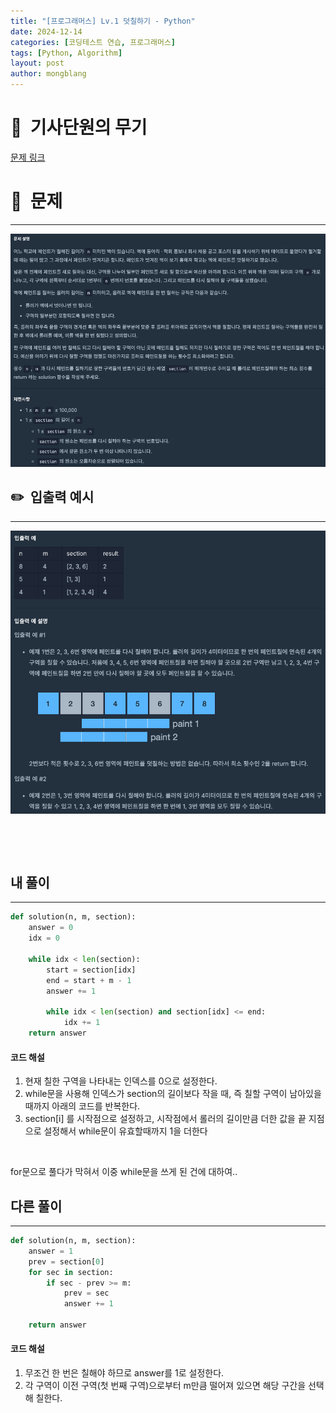 ```yaml
---
title: "[프로그래머스] Lv.1 덧칠하기 - Python"
date: 2024-12-14  
categories: [코딩테스트 연습, 프로그래머스]
tags: [Python, Algorithm]
layout: post
author: mongblang
---
```


# 📌&nbsp; **기사단원의 무기**
[문제 링크](https://school.programmers.co.kr/learn/courses/30/lessons/161989)  

# 📝&nbsp; **문제**
---
![문제](/assets/img/codingtest-post-img/PG161989-1.png)


## ✏️&nbsp; **입출력 예시**
---
![예시](/assets/img/codingtest-post-img/PG161989-2.png)  


&nbsp;  

&nbsp;   



## **내 풀이**  
--- 

```python
def solution(n, m, section):
    answer = 0
    idx = 0 

    while idx < len(section):
        start = section[idx]
        end = start + m - 1
        answer += 1

        while idx < len(section) and section[idx] <= end:
            idx += 1
    return answer
```

#### **코드 해설**  
1. 현재 칠한 구역을 나타내는 인덱스를 0으로 설정한다.
2. while문을 사용해 인덱스가 section의 길이보다 작을 때, 즉 칠할 구역이 남아있을때까지 아래의 코드를 반복한다.
3. section[i] 를 시작점으로 설정하고, 시작점에서 롤러의 길이만큼 더한 값을 끝 지점으로 설정해서 while문이 유효할때까지 1을 더한다 

&nbsp;  

for문으로 풀다가 막혀서 이중 while문을 쓰게 된 건에 대하여.. 

## **다른 풀이**
---

```python  
def solution(n, m, section):
    answer = 1
    prev = section[0]
    for sec in section:
        if sec - prev >= m:
            prev = sec
            answer += 1

    return answer
```

#### **코드 해설**  
1. 무조건 한 번은 칠해야 하므로 answer를 1로 설정한다. 
2. 각 구역이 이전 구역(첫 번째 구역)으로부터 m만큼 떨어져 있으면 해당 구간을 선택해 칠한다.

&nbsp;   
&nbsp;  

